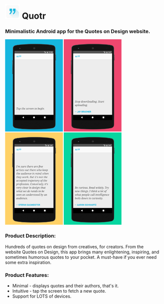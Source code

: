 # <img src="https://raw.githubusercontent.com/cedricium/Quotr/dev/app/src/main/res/mipmap-mdpi/quotr_launcher.png"> Quotr

### Minimalistic Android app for the Quotes on Design website.

<img src="/resources/quotr_screenshots/screenshot1.png?raw=true?" height="300" /> <img src="/resources/quotr_screenshots/screenshot2.png?raw=true?" height="300" /> <img src="/resources/quotr_screenshots/screenshot3.png?raw=true?" height="300" /> <img src="/resources/quotr_screenshots/screenshot4.png?raw=true?" height="300" />

### Product Description:
Hundreds of quotes on design from creatives, for creators. From the website Quotes on Design, this app brings many enlightening, inspiring, and sometimes humorous quotes to your pocket. A must-have if you ever need some extra inspiration.

### Product Features:
* Minimal - displays quotes and their authors, that's it.
* Intuitive - tap the screen to fetch a new quote.
* Support for LOTS of devices.
